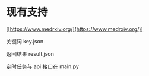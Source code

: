# 现有支持

[[https://www.medrxiv.org/](https://www.medrxiv.org/)]

关键词 key.json

返回结果 result.json

定时任务与 api 接口在 main.py
